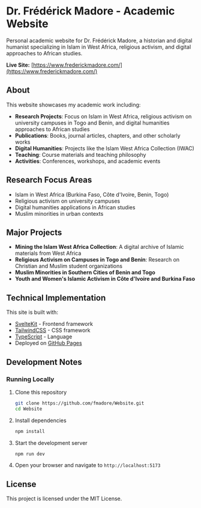 # Dr. Frédérick Madore - Academic Website

Personal academic website for Dr. Frédérick Madore, a historian and digital humanist specializing in Islam in West Africa, religious activism, and digital approaches to African studies.

**Live Site:** [https://www.frederickmadore.com/](https://www.frederickmadore.com/)

## About

This website showcases my academic work including:

- **Research Projects**: Focus on Islam in West Africa, religious activism on university campuses in Togo and Benin, and digital humanities approaches to African studies
- **Publications**: Books, journal articles, chapters, and other scholarly works
- **Digital Humanities**: Projects like the Islam West Africa Collection (IWAC)
- **Teaching**: Course materials and teaching philosophy
- **Activities**: Conferences, workshops, and academic events

## Research Focus Areas

- Islam in West Africa (Burkina Faso, Côte d'Ivoire, Benin, Togo)
- Religious activism on university campuses
- Digital humanities applications in African studies
- Muslim minorities in urban contexts

## Major Projects

- **Mining the Islam West Africa Collection**: A digital archive of Islamic materials from West Africa
- **Religious Activism on Campuses in Togo and Benin**: Research on Christian and Muslim student organizations
- **Muslim Minorities in Southern Cities of Benin and Togo**
- **Youth and Women's Islamic Activism in Côte d'Ivoire and Burkina Faso**

## Technical Implementation

This site is built with:

- [SvelteKit](https://kit.svelte.dev/) - Frontend framework
- [TailwindCSS](https://tailwindcss.com/) - CSS framework
- [TypeScript](https://www.typescriptlang.org/) - Language
- Deployed on [GitHub Pages](https://pages.github.com/)

## Development Notes

### Running Locally

1. Clone this repository
   ```bash
   git clone https://github.com/fmadore/Website.git
   cd Website
   ```
2. Install dependencies
   ```bash
   npm install
   ```
3. Start the development server
   ```bash
   npm run dev
   ```
4. Open your browser and navigate to `http://localhost:5173`

## License

This project is licensed under the MIT License.